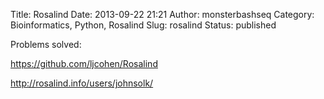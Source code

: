 Title: Rosalind 
Date: 2013-09-22 21:21
Author: monsterbashseq
Category: Bioinformatics, Python, Rosalind
Slug: rosalind
Status: published

Problems solved:

https://github.com/ljcohen/Rosalind

http://rosalind.info/users/johnsolk/
